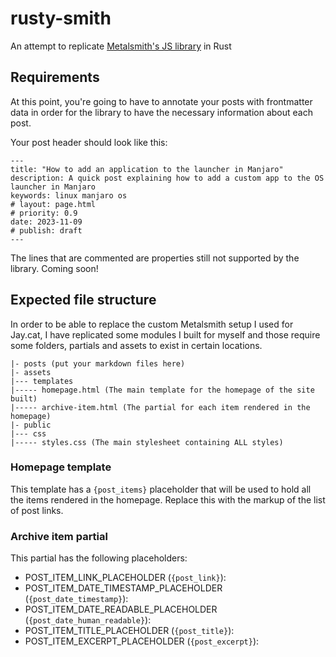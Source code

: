 # rusty-smith
An attempt to replicate [Metalsmith's JS library](https://metalsmith.io/) in Rust

## Requirements

At this point, you're going to have to annotate your posts with frontmatter data in order for the library to have the necessary information about each post.

Your post header should look like this:

```
---
title: "How to add an application to the launcher in Manjaro"
description: A quick post explaining how to add a custom app to the OS launcher in Manjaro
keywords: linux manjaro os
# layout: page.html
# priority: 0.9
date: 2023-11-09
# publish: draft
---
```

The lines that are commented are properties still not supported by the library. Coming soon!

## Expected file structure

In order to be able to replace the custom Metalsmith setup I used for Jay.cat, I have replicated some modules I built for myself and those require some folders, partials and assets to exist in certain locations.

```
|- posts (put your markdown files here)
|- assets
|--- templates
|----- homepage.html (The main template for the homepage of the site built)
|----- archive-item.html (The partial for each item rendered in the homepage)
|- public
|--- css
|----- styles.css (The main stylesheet containing ALL styles)
```

### Homepage template

This template has a `{post_items}` placeholder that will be used to hold all the items rendered in the homepage. Replace this with the markup of the list of post links.

### Archive item partial

This partial has the following placeholders:

+ POST_ITEM_LINK_PLACEHOLDER (`{post_link}`):
+ POST_ITEM_DATE_TIMESTAMP_PLACEHOLDER (`{post_date_timestamp}`):
+ POST_ITEM_DATE_READABLE_PLACEHOLDER (`{post_date_human_readable}`):
+ POST_ITEM_TITLE_PLACEHOLDER (`{post_title}`):
+ POST_ITEM_EXCERPT_PLACEHOLDER (`{post_excerpt}`):